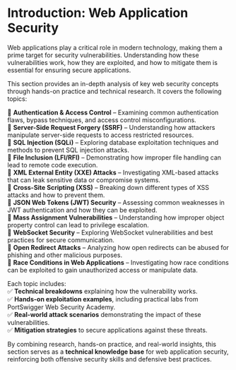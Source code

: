 # Introduction: Web Application Security

Web applications play a critical role in modern technology, making them a prime target for security vulnerabilities. Understanding how these vulnerabilities work, how they are exploited, and how to mitigate them is essential for ensuring secure applications.

This section provides an in-depth analysis of key web security concepts through hands-on practice and technical research. It covers the following topics:

🔹 **Authentication & Access Control** – Examining common authentication flaws, bypass techniques, and access control misconfigurations.\
🔹 **Server-Side Request Forgery (SSRF)** – Understanding how attackers manipulate server-side requests to access restricted resources.\
🔹 **SQL Injection (SQLi)** – Exploring database exploitation techniques and methods to prevent SQL injection attacks.\
🔹 **File Inclusion (LFI/RFI)** – Demonstrating how improper file handling can lead to remote code execution.\
🔹 **XML External Entity (XXE) Attacks** – Investigating XML-based attacks that can leak sensitive data or compromise systems.\
🔹 **Cross-Site Scripting (XSS)** – Breaking down different types of XSS attacks and how to prevent them.\
🔹 **JSON Web Tokens (JWT) Security** – Assessing common weaknesses in JWT authentication and how they can be exploited.\
🔹 **Mass Assignment Vulnerabilities** – Understanding how improper object property control can lead to privilege escalation.\
🔹 **WebSocket Security** – Exploring WebSocket vulnerabilities and best practices for secure communication.\
🔹 **Open Redirect Attacks** – Analyzing how open redirects can be abused for phishing and other malicious purposes.\
🔹 **Race Conditions in Web Applications** – Investigating how race conditions can be exploited to gain unauthorized access or manipulate data.

Each topic includes:\
✅ **Technical breakdowns** explaining how the vulnerability works.\
✅ **Hands-on exploitation examples**, including practical labs from PortSwigger Web Security Academy.\
✅ **Real-world attack scenarios** demonstrating the impact of these vulnerabilities.\
✅ **Mitigation strategies** to secure applications against these threats.

By combining research, hands-on practice, and real-world insights, this section serves as a **technical knowledge base** for web application security, reinforcing both offensive security skills and defensive best practices.
